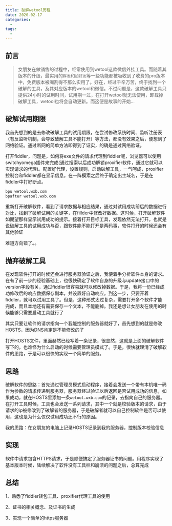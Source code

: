 ```yaml
---
title: 破解wetool历程
date: 2020-02-17
categories:
  - 
tags:
  - 
---
```


## 前言

> 女朋友在做销售的过程中，经常使用到wetool这款微信外挂工具。而随着其版本的升级，最实用的`群发`和`加好友`等一些功能都被吸收到了收费的pro版本中，免费版本被阉割得不那么实用了。好在，经过千辛万苦，终于找到一个破解的工具，及其对应版本的wetool和微信。不过问题是，这款破解工具只提供24小时的试用时间，试用期一过，在打开wetool就无法使用，卸载掉破解工具，wetool也将会自动更新。而这便是故事的开始...


## 破解试用期限

我首先想到的是去修改破解工具的试用期限，在尝试修改系统时间、监听注册表（有反监听机制，会导致破解工具不能打开）等方法，都没有效果之后，便想到了网络验证。通过断网的简单方法即得到了证实，的确是通过网络验证。

打开fiddler，问题是，如何将exe文件的请求代理到fiddler呢，浏览器可以使用switchyomega插件来完成(通过搜索以后成功解锁proxifier软件，通过它就可以实现请求的代理)。配置好代理，设置规则，启动破解工具，一气呵成，proxifier控制台和fiddler都在显示信息。在一阵摸索之后终于确定出主域名，于是在fiddler中打好断点。
```bash
bpu wetool.wxb.com
bpafter wetool.wxb.com
```
重新打开破解软件，看到了请求数据与相应结果，通过对试用成功前后的数据进行对比，找到了破解试用的关键字，在fillder中修改好数据。这时候，打开破解软件如期望那样显示试用成功的提示。接着打开目标工具，发现依然无法打开。也就是说破解工具的试用成功与否，跟软件能不能打开是两码事，软件打开的时候还会有其他验证

难道方向错了。。

## 抛弃破解工具

在发现软件打开的时候还会进行服务器验证之后，我便着手分析软件本身的请求。在有了前一步的经验基础上，也很快确定了软件自身的升级与update接口中的version字段有关，通过fiddler很容易就可以修改掉数据。于是，我将一份已经成功修改后的响应数据保存副本，并设置好自动响应。到这一步，只要开着fiddler，就可以试用工具了。但是，这种形式太过复杂，需要打开多个软件才能完成，而且本地还有需要保存一个文本，不能删掉。我还是想让女朋友在使用的时候能够只需要启动工具就行了

其实只要让软件的请求指向一个我能控制的服务器就好了，首先想到的就是修改HOSTS，因为DNS肯定是不能修改的了

打开HOSTS文件，里面赫然已经写着一条记录，很显然，这就是上面的破解软件写下的，也难怪为什么启动的时候需要管理员模式了。于是，很快就理清了破解软件的思路，于是可以很快的实现一个简单的服务。

## 思路

破解软件的思路：首先通过管理员模式启动程序，接着会发送一个带有本机唯一码作为参数的请求传递到服务器，服务器经过验证以后返回是否试用成功的信息，如果成功，就在HOSTS里添加一条`wetool.wxb.com`的记录，去指向自己的服务器。在打开工具时候，工具也会发送一系列请求，其中一个就是校验版本的请求，由于请求的ip被修改到了破解者的服务器，于是破解者就可以自己控制软件是否可以使用，这也是为什么仅仅试用成功还不行的原因。

我的思路：在女朋友的电脑上记录HOSTS记录到我的服务器，控制版本校验信息

## 实现

软件中请求包含HTTPS请求，于是顺便搞定了服务器证书的问题。用程序实现了基本版本时候，陆续解决了软件没有工具栏和崩溃的问题之后，总算完成

## 总结

1、熟悉了fiddler转包工具、proxifier代理工具的使用

2、证书的相关概念、及证书的生成

3、实现一个简单的https服务器

